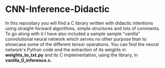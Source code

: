 # CNN-Inference-Didactic

In this repositary you will find a C library written with didactic intentions using straight-forward algorithms, simple structures and lots of comments. To go along with it I have also included a sample sample "vanilla" convolutional neural network which serves no other purpose than to showcase some of the different tensor operations. You can find the neural network's Python code and the extraction of its weights in **weights_to_txt.py** and its C implementation, using the library, in **vanilla_0_inference.c**.
